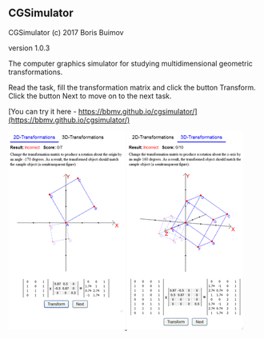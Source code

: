## CGSimulator
CGSimulator (c) 2017 Boris Buimov

version 1.0.3

The computer graphics simulator for studying multidimensional geometric transformations.

Read the task, fill the transformation matrix and click the button Transform. 
Click the button Next to move on to the next task.

[You can try it here - https://bbmv.github.io/cgsimulator/](https://bbmv.github.io/cgsimulator/)

[
![2-D Transformations](https://github.com/bbmv/bbmv.github.io/raw/master/cgsimulator/images/2d.png)
![3-D Transformations](https://github.com/bbmv/bbmv.github.io/raw/master/cgsimulator/images/3d.png)
](https://bbmv.github.io/cgsimulator/)

